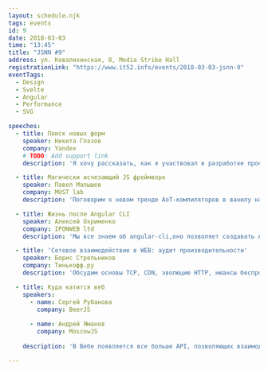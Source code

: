 ```yaml
---
layout: schedule.njk
tags: events
id: 9
date: 2018-03-03
time: "13:45"
title: "JSNN #9"
address: ул. Ковалихинская, 8, Media Strike Hall
registrationLink: "https://www.it52.info/events/2018-03-03-jsnn-9"
eventTags:
  - Design
  - Svelte
  - Angular
  - Performance
  - SVG

speeches:
  - title: Поиск новых форм
    speaker: Никита Глазов
    company: Yandex
    # TODO: Add support link
    description: 'Я хочу рассказать, как я участвовал в разработке проекта "Поиск новых форм" от Яндеска ([ya.ru/design](https://ya.ru/design))'

  - title: Магически исчезающий JS фреймворк
    speaker: Павел Малышев
    company: MUST lab
    description: 'Поговорим о новом тренде AoT-компиляторов в ванилу на примере SvelteJS'

  - title: Жизнь после Angular CLI
    speaker: Алексей Охрименко
    company: IPONWEB ltd
    description: 'Мы все знаем об angular-cli,оно позволяет создавать Angular приложения вызовом пары команд. Но что делать когда приложение создано? Нам нужна библиотека компонентов. Мы обсудим инструменты которые позволят нам создать множество компонентов и тестов практически автоматически.'

  - title: 'Сетевое взаимодействие в WEB: аудит производительности'
    speaker: Борис Стрельников
    company: Тинькофф.ру
    description: 'Обсудим основы TCP, CDN, эволюцию HTTP, нюансы беспроводных сетей, покажем как внедрить аудит сетевого взаимодейтсвия для сайта и закончим кратким обзором полезных инструментов и утилит.'

  - title: Куда катится веб
    speakers: 
      - name: Cергей Рубанова
        company: BeerJS
      
      - name: Андрей Яманов
        company: MoscowJS
        
    description: 'В Вебе появляется все больше API, позволяющих взаимодействовать с железом и приближающих веб-приложения к приложениям нативным. Такие технологие как PWA, WebAssembly, Houdini, разделяемая память, Worklet’ы просто не могут не изменить наши подходы к написанию приложений. Попробуем разобраться как будет выглядеть веб будущего и как к этому подготовиться нам, разработчикам'

---
```


<!-- Привет, друзья!

Настало время встретиться вновь и поговорить про самое важное и интересное. :)

Мероприятие проводится при поддержке «[Hippo Technologies](https://www.hellohippo.com/)».
 
 
## Ребята, пожалуйста возьмите с собой документы (необходимы для охраны БЦ).


----

Есть идеи или предложения? Хочешь что-то рассказать?
Пишите мне в [telegram](https://t.me/r3nya) или [почту](mailto:hello-jsnn@pm.me).

Приходите, будет интересно! -->
